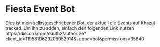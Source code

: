 <h1>Fiesta Event Bot</h1>
Dies ist mein selbstgeschriebener Bot, der aktuell die Events auf Khazul tracked. 
Um ihn zu adden, einfach den folgenden Link nutzen https://discord.com/oauth2/authorize?client_id=1195819629206052914&scope=bot&permissions=35840